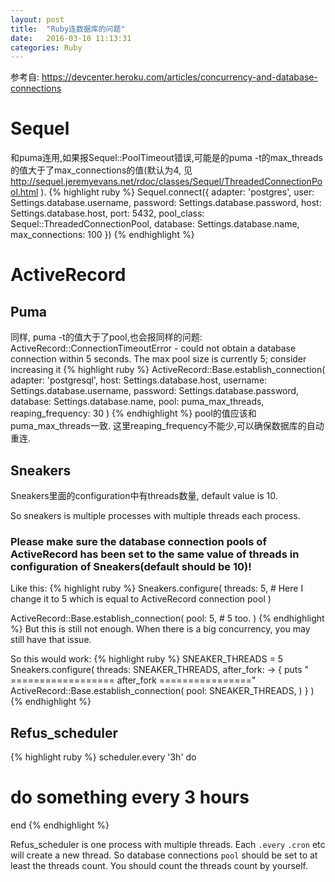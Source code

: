 ```yaml
---
layout: post
title:  "Ruby连数据库的问题"
date:   2016-03-10 11:13:31
categories: Ruby
---
```

参考自: https://devcenter.heroku.com/articles/concurrency-and-database-connections

# Sequel
和puma连用,如果报Sequel::PoolTimeout错误,可能是的puma -t的max_threads的值大于了max_connections的值(默认为4, 见 http://sequel.jeremyevans.net/rdoc/classes/Sequel/ThreadedConnectionPool.html ).
{% highlight ruby %}
Sequel.connect({ adapter:          'postgres',
                user:             Settings.database.username,
                password:         Settings.database.password,
                host:             Settings.database.host,
                port:             5432,
                pool_class:       Sequel::ThreadedConnectionPool,
                database:         Settings.database.name,
                max_connections:  100 })
{% endhighlight %}

# ActiveRecord
## Puma
同样, puma -t的值大于了pool,也会报同样的问题: ActiveRecord::ConnectionTimeoutError - could not obtain a database connection within 5 seconds. The max pool size is currently 5; consider increasing it
{% highlight ruby %}
ActiveRecord::Base.establish_connection(
  adapter:  'postgresql',
  host:     Settings.database.host,
  username: Settings.database.username,
  password: Settings.database.password,
  database: Settings.database.name,
  pool: puma_max_threads,
  reaping_frequency: 30
)
{% endhighlight %}
pool的值应该和puma_max_threads一致.
这里reaping_frequency不能少,可以确保数据库的自动重连.

## Sneakers
Sneakers里面的configuration中有threads数量, default value is 10. 

So sneakers is multiple processes with multiple threads each process.

### Please make sure the database connection pools of ActiveRecord has been set to the same value of threads in configuration of Sneakers(default should be 10)!

Like this:
{% highlight ruby %}
Sneakers.configure(
  threads: 5, # Here I change it to 5 which is equal to ActiveRecord connection pool
)

ActiveRecord::Base.establish_connection(
  pool: 5, # 5 too.
)
{% endhighlight %}
But this is still not enough. When there is a big concurrency, you may still have that issue.

So this would work:
{% highlight ruby %}
SNEAKER_THREADS = 5
Sneakers.configure(
  threads: SNEAKER_THREADS,
  after_fork: -> {
    puts " ==================  after_fork  ================"
    ActiveRecord::Base.establish_connection(
      pool: SNEAKER_THREADS,
    )
  }
)
{% endhighlight %}

## Refus_scheduler
{% highlight ruby %}
scheduler.every '3h' do
  # do something every 3 hours
end
{% endhighlight %}

Refus_scheduler is one process with multiple threads. 
Each `.every` `.cron` etc will create a new thread.
So database connections `pool` should be set to at least the threads count. 
You should count the threads count by yourself.
